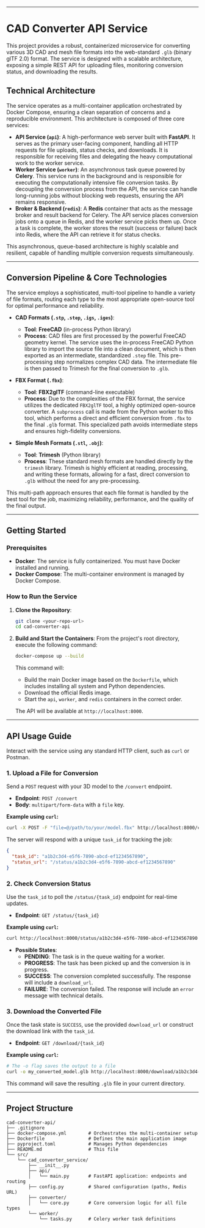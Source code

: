 -----

# CAD Converter API Service

This project provides a robust, containerized microservice for converting various 3D CAD and mesh file formats into the web-standard `.glb` (binary glTF 2.0) format. The service is designed with a scalable architecture, exposing a simple REST API for uploading files, monitoring conversion status, and downloading the results.

## Technical Architecture

The service operates as a multi-container application orchestrated by Docker Compose, ensuring a clean separation of concerns and a reproducible environment. This architecture is composed of three core services:

  * **API Service (`api`)**: A high-performance web server built with **FastAPI**. It serves as the primary user-facing component, handling all HTTP requests for file uploads, status checks, and downloads. It is responsible for receiving files and delegating the heavy computational work to the worker service.
  * **Worker Service (`worker`)**: An asynchronous task queue powered by **Celery**. This service runs in the background and is responsible for executing the computationally intensive file conversion tasks. By decoupling the conversion process from the API, the service can handle long-running jobs without blocking web requests, ensuring the API remains responsive.
  * **Broker & Backend (`redis`)**: A **Redis** container that acts as the message broker and result backend for Celery. The API service places conversion jobs onto a queue in Redis, and the worker service picks them up. Once a task is complete, the worker stores the result (success or failure) back into Redis, where the API can retrieve it for status checks.

This asynchronous, queue-based architecture is highly scalable and resilient, capable of handling multiple conversion requests simultaneously.

-----

## Conversion Pipeline & Core Technologies

The service employs a sophisticated, multi-tool pipeline to handle a variety of file formats, routing each type to the most appropriate open-source tool for optimal performance and reliability.

  * **CAD Formats (`.stp`, `.step`, `.igs`, `.iges`)**:

      * **Tool**: **FreeCAD** (in-process Python library)
      * **Process**: CAD files are first processed by the powerful FreeCAD geometry kernel. The service uses the in-process FreeCAD Python library to import the source file into a clean document, which is then exported as an intermediate, standardized `.step` file. This pre-processing step normalizes complex CAD data. The intermediate file is then passed to Trimesh for the final conversion to `.glb`.

  * **FBX Format (`.fbx`)**:

      * **Tool**: **FBX2glTF** (command-line executable)
      * **Process**: Due to the complexities of the FBX format, the service utilizes the dedicated `FBX2glTF` tool, a highly optimized open-source converter. A `subprocess` call is made from the Python worker to this tool, which performs a direct and efficient conversion from `.fbx` to the final `.glb` format. This specialized path avoids intermediate steps and ensures high-fidelity conversions.

  * **Simple Mesh Formats (`.stl`, `.obj`)**:

      * **Tool**: **Trimesh** (Python library)
      * **Process**: These standard mesh formats are handled directly by the `trimesh` library. Trimesh is highly efficient at reading, processing, and writing these formats, allowing for a fast, direct conversion to `.glb` without the need for any pre-processing.

This multi-path approach ensures that each file format is handled by the best tool for the job, maximizing reliability, performance, and the quality of the final output.

-----

## Getting Started

### Prerequisites

  * **Docker**: The service is fully containerized. You must have Docker installed and running.
  * **Docker Compose**: The multi-container environment is managed by Docker Compose.

### How to Run the Service

1.  **Clone the Repository**:

    ```bash
    git clone <your-repo-url>
    cd cad-converter-api
    ```

2.  **Build and Start the Containers**:
    From the project's root directory, execute the following command:

    ```bash
    docker-compose up --build
    ```

    This command will:

      * Build the main Docker image based on the `Dockerfile`, which includes installing all system and Python dependencies.
      * Download the official Redis image.
      * Start the `api`, `worker`, and `redis` containers in the correct order.

    The API will be available at `http://localhost:8000`.

-----

## API Usage Guide

Interact with the service using any standard HTTP client, such as `curl` or Postman.

### 1\. Upload a File for Conversion

Send a `POST` request with your 3D model to the `/convert` endpoint.

  * **Endpoint**: `POST /convert`
  * **Body**: `multipart/form-data` with a `file` key.

**Example using `curl`:**

```bash
curl -X POST -F "file=@/path/to/your/model.fbx" http://localhost:8000/convert
```

The server will respond with a unique `task_id` for tracking the job:

```json
{
  "task_id": "a1b2c3d4-e5f6-7890-abcd-ef1234567890",
  "status_url": "/status/a1b2c3d4-e5f6-7890-abcd-ef1234567890"
}
```

### 2\. Check Conversion Status

Use the `task_id` to poll the `/status/{task_id}` endpoint for real-time updates.

  * **Endpoint**: `GET /status/{task_id}`

**Example using `curl`:**

```bash
curl http://localhost:8000/status/a1b2c3d4-e5f6-7890-abcd-ef1234567890
```

  * **Possible States**:
      * **PENDING**: The task is in the queue waiting for a worker.
      * **PROGRESS**: The task has been picked up and the conversion is in progress.
      * **SUCCESS**: The conversion completed successfully. The response will include a `download_url`.
      * **FAILURE**: The conversion failed. The response will include an `error` message with technical details.

### 3\. Download the Converted File

Once the task state is `SUCCESS`, use the provided `download_url` or construct the download link with the `task_id`.

  * **Endpoint**: `GET /download/{task_id}`

**Example using `curl`:**

```bash
# The -o flag saves the output to a file
curl -o my_converted_model.glb http://localhost:8000/download/a1b2c3d4-e5f6-7890-abcd-ef1234567890
```

This command will save the resulting `.glb` file in your current directory.

-----

## Project Structure

```
cad-converter-api/
├── .gitignore
├── docker-compose.yml        # Orchestrates the multi-container setup
├── Dockerfile                # Defines the main application image
├── pyproject.toml            # Manages Python dependencies
├── README.md                 # This file
└── src/
    └── cad_converter_service/
        ├── __init__.py
        ├── api/
        │   └── main.py       # FastAPI application: endpoints and routing
        ├── config.py         # Shared configuration (paths, Redis URL)
        ├── converter/
        │   └── core.py       # Core conversion logic for all file types
        └── worker/
            └── tasks.py      # Celery worker task definitions
```